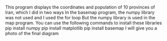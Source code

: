 This program displays the coordinates and population of 10 provinces of Iran, which I did in two ways
In the basemap program, the numpy library was not used and I used the for loop
But the numpy library is used in the map program.
You can use the following commands to install these libraries
pip install numpy
pip install matplotlib
pip install basemap
I will give you a photo of the final diagram
